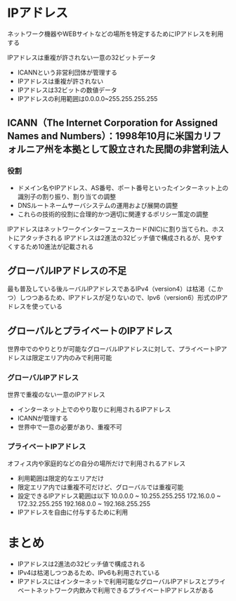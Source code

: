 # IPアドレス
ネットワーク機器やWEBサイトなどの場所を特定するためにIPアドレスを利用する

IPアドレスは重複が許されない一意の32ビットデータ
- ICANNという非営利団体が管理する
- IPアドレスは重複が許されない
- IPアドレスは32ビットの数値データ
- IPアドレスの利用範囲は0.0.0.0~255.255.255.255

## ICANN（The Internet Corporation for Assigned Names and Numbers）：1998年10月に米国カリフォルニア州を本拠として設立された民間の非営利法人

### 役割
- ドメイン名やIPアドレス、AS番号、ポート番号といったインターネット上の識別子の割り振り、割り当ての調整
- DNSルートネームサーバシステムの運用および展開の調整
- これらの技術的役割に合理的かつ適切に関連するポリシー策定の調整

IPアドレスはネットワークインターフェースカード(NIC)に割り当てられ、ホストにアタッチされる
IPアドレスは2進法の32ビッチ値で構成されるが、見やすくするため10進法が記載される

## グローバルIPアドレスの不足
最も普及している後ルーバルIPアドレスであるIPv4（version4）は枯渇（こかつ）しつつあるため、IPアドレスが足りないので、Ipv6（version6）形式のIPアドレスを使っている

## グローバルとプライベートのIPアドレス
世界中でのやりとりが可能なグローバルIPアドレスに対して、プライベートIPアドレスは限定エリア内のみで利用可能

### グローバルIPアドレス
世界で重複のない一意のIPアドレス
- インターネット上でのやり取りに利用されるIPアドレス
- ICANNが管理する
- 世界中で一意の必要があり、重複不可

### プライベートIPアドレス
オフィス内や家庭的などの自分の場所だけで利用されるアドレス
- 利用範囲は限定的なエリアだけ
- 限定エリア内では重複不可だけど、グローバルでは重複可能
- 設定できるIPアドレス範囲は以下
10.0.0.0 ~ 10.255.255.255
172.16.0.0 ~ 172.32.255.255
192.168.0.0 ~ 192.168.255.255
- IPアドレスを自由に付与するために利用

# まとめ
- IPアドレスは2進法の32ビッチ値で構成される
- IPv4は枯渇しつつあるため、IPv6も利用されている
- IPアドレスにはインターネットで利用可能なグローバルIPアドレスとプライベートネットワーク内飲みで利用できるプライベートIPアドレスがある